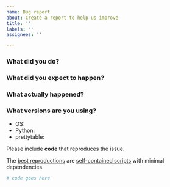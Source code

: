 ```yaml
---
name: Bug report
about: Create a report to help us improve
title: ''
labels: ''
assignees: ''

---
```


### What did you do?

### What did you expect to happen?

### What actually happened?

### What versions are you using?

* OS: 
* Python: 
* prettytable: 

Please include **code** that reproduces the issue.

The [best reproductions](https://stackoverflow.com/help/minimal-reproducible-example)
are
[self-contained scripts](https://ericlippert.com/2014/03/05/how-to-debug-small-programs/)
with minimal dependencies.

```python
# code goes here
```
